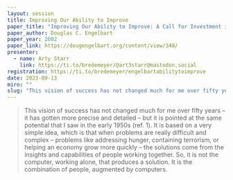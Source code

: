 ```yaml
---
layout: session
title: Improving Our Ability to Improve
paper_title: "Improving Our Ability to Improve: A Call for Investment in a New Future"
paper_author: Douglas C. Engelbart
paper_year: 2002
paper_link: https://dougengelbart.org/content/view/348/
presenter:
  - name: Arty Starr
    link: https://ti.to/bredemeyer/@art3starr@mastodon.social
registration: https://ti.to/bredemeyer/engelbartabilitytoimprove
date: 2023-09-13
miro: ""
slug: "This vision of success has not changed much for me over fifty years – it has gotten more precise and detailed – but it is pointed at the same potential that I saw in the early 1950s."
---
```


> This vision of success has not changed much for me over fifty years – it has gotten more precise and detailed – but it is pointed at the same potential that I saw in the early 1950s (ref. 1). It is based on a very simple idea, which is that when problems are really difficult and complex – problems like addressing hunger, containing terrorism, or helping an economy grow more quickly – the solutions come from the insights and capabilities of people working together. So, it is not the computer, working alone, that produces a solution. It is the combination of people, augmented by computers.
